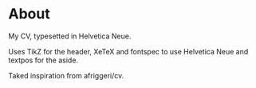 # About
My CV, typesetted in Helvetica Neue.

Uses TikZ for the header, XeTeX and fontspec to use Helvetica Neue and textpos for the aside.

Taked inspiration from afriggeri/cv.
